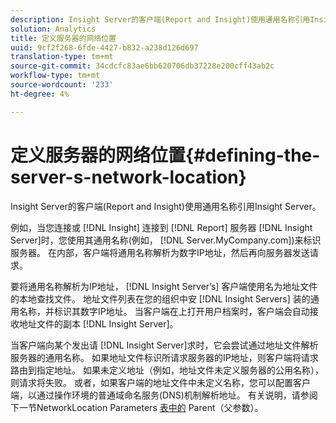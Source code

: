 ```yaml
---
description: Insight Server的客户端(Report and Insight)使用通用名称引用Insight Server。
solution: Analytics
title: 定义服务器的网络位置
uuid: 9cf2f268-6fde-4427-b832-a238d126d697
translation-type: tm+mt
source-git-commit: 34cdcfc83ae6bb620706db37228e200cff43ab2c
workflow-type: tm+mt
source-wordcount: '233'
ht-degree: 4%

---
```



# 定义服务器的网络位置{#defining-the-server-s-network-location}

Insight Server的客户端(Report and Insight)使用通用名称引用Insight Server。

例如，当您连接或 [!DNL Insight] 连接到 [!DNL Report] 服务器 [!DNL Insight Server]时，您使用其通用名称(例如， [!DNL Server.MyCompany.com])来标识服务器。 在内部，客户端将通用名称解析为数字IP地址，然后再向服务器发送请求。

要将通用名称解析为IP地址， [!DNL Insight Server’s] 客户端使用名为地址文件的本地查找文件。 地址文件列表在您的组织中安 [!DNL Insight Servers] 装的通用名称，并标识其数字IP地址。 当客户端在上打开用户档案时，客户端会自动接收地址文件的副本 [!DNL Insight Server]。

当客户端向某个发出请 [!DNL Insight Server]求时，它会尝试通过地址文件解析服务器的通用名称。 如果地址文件标识所请求服务器的IP地址，则客户端将请求路由到指定地址。 如果未定义地址（例如，地址文件未定义服务器的公用名称），则请求将失败。 或者，如果客户端的地址文件中未定义名称，您可以配置客户端，以通过操作环境的普通域命名服务(DNS)机制解析地址。 有关说明，请参阅下一节NetworkLocation Parameters [表中的](../../../../../home/c-inst-svr/c-install-ins-svr/t-install-proc-inst-svr-dpu/c-svrs-ntwk-loc/c-ntwk-loc.md#concept-18587827cbd24805801caa86bc816e05) Parent（父参数）。
